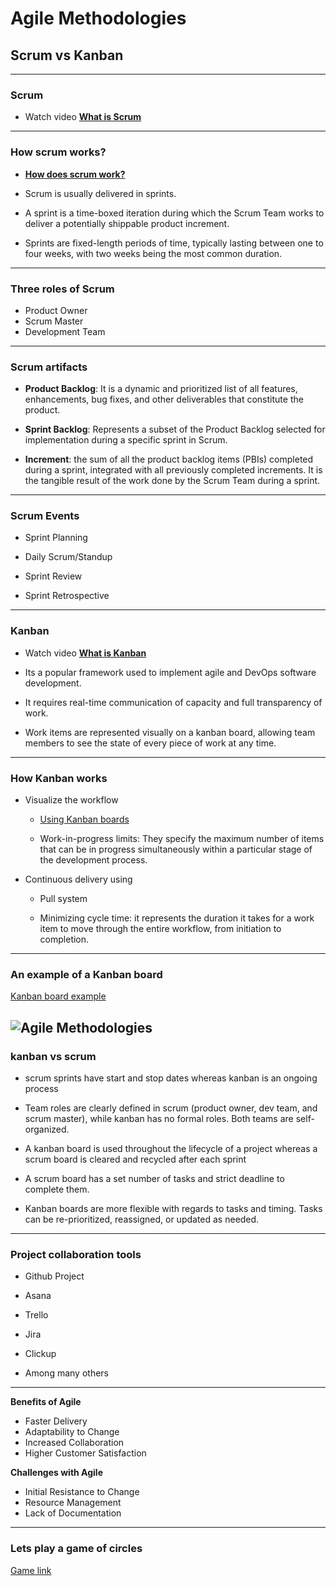 # Agile Methodologies
## Scrum vs Kanban

---

### Scrum

- Watch video **[What is Scrum](https://youtu.be/b02ZkndLk1Y)**

---

### How scrum works?
- **[How does scrum work?](https://www.youtube.com/watch?v=js8qoCVuQko)** 

- Scrum is usually delivered in sprints. 

- A sprint is a time-boxed iteration during which the Scrum Team works to deliver a potentially shippable product increment. 

- Sprints are fixed-length periods of time, typically lasting between one to four weeks, with two weeks being the most common duration.

---

### Three roles of Scrum

- Product Owner
- Scrum Master
- Development Team

---

### Scrum artifacts

- **Product Backlog**: It is a dynamic and prioritized list of all features, enhancements, bug fixes, and other deliverables that constitute the product.

- **Sprint Backlog**: Represents a subset of the Product Backlog selected for implementation during a specific sprint in Scrum.

- **Increment**: the sum of all the product backlog items (PBIs) completed during a sprint, integrated with all previously completed increments. It is the tangible result of the work done by the Scrum Team during a sprint.

---

### Scrum Events

- Sprint Planning

- Daily Scrum/Standup

- Sprint Review

- Sprint Retrospective

---

### Kanban

- Watch video **[What is Kanban](https://youtu.be/Bcid33tgq8A)**

- Its a popular framework used to implement agile and DevOps software development. 

- It requires real-time communication of capacity and full transparency of work. 

- Work items are represented visually on a kanban board, allowing team members to see the state of every piece of work at any time.

---

### How Kanban works

- Visualize the workflow
  - [Using Kanban boards](https://www.atlassian.com/agile/kanban/boards)

  - Work-in-progress limits: They specify the maximum number of items that can be in progress simultaneously within a particular stage of the development process.


- Continuous delivery using
  - Pull system

  - Minimizing cycle time: it represents the duration it takes for a work item to move through the entire workflow, from initiation to completion.

---

### An example of a Kanban board
[Kanban board example](https://notion.notion.site/5cbe74790d2645c0aa3279623bb644af?v=8fb8a771ac43438d99d8ef4a0c921452)

![Agile Methodologies](/images/slides/cpnt-201/kanban-board.png)
---

### kanban vs scrum

- scrum sprints have start and stop dates whereas kanban is an ongoing process

- Team roles are clearly defined in scrum (product owner, dev team, and scrum master), while kanban has no formal roles. Both teams are self-organized.

- A kanban board is used throughout the lifecycle of a project whereas a scrum board is cleared and recycled after each sprint

- A scrum board has a set number of tasks and strict deadline to complete them.

- Kanban boards are more flexible with regards to tasks and timing. Tasks can be re-prioritized, reassigned, or updated as needed.

---

### Project collaboration tools
 - Github Project

 - Asana

 - Trello

 - Jira

 - Clickup

 - Among many others

---

**Benefits of Agile**

- Faster Delivery
- Adaptability to Change
- Increased Collaboration
- Higher Customer Satisfaction

**Challenges with Agile**

- Initial Resistance to Change
- Resource Management
- Lack of Documentation


---

### Lets play a game of circles

[Game link](https://miro.com/app/board/uXjVN0mHMoI=/)




